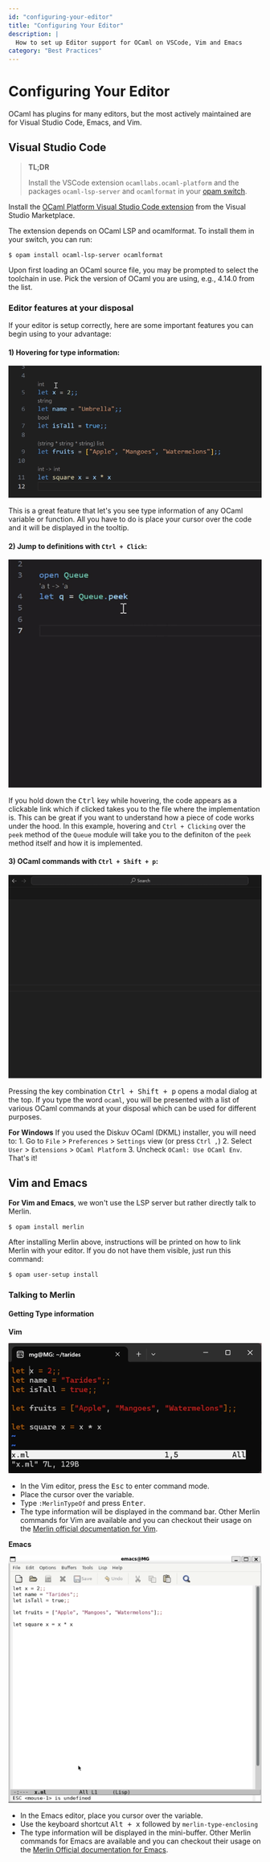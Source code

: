```yaml
---
id: "configuring-your-editor"
title: "Configuring Your Editor"
description: |
  How to set up Editor support for OCaml on VSCode, Vim and Emacs
category: "Best Practices"
---
```


# Configuring Your Editor

OCaml has plugins for many editors, but the most actively maintained are for Visual Studio Code, Emacs, and Vim.

## Visual Studio Code

> **TL;DR**
> 
> Install the VSCode extension `ocamllabs.ocaml-platform` and the packages `ocaml-lsp-server` and `ocamlformat` in your [opam switch](/docs/opam-switch-introduction).

Install the [OCaml Platform Visual Studio Code extension](https://marketplace.visualstudio.com/items?itemName=ocamllabs.ocaml-platform) from the Visual Studio Marketplace. 

The extension depends on OCaml LSP and ocamlformat. To install them in your switch, you can run:

```shell
$ opam install ocaml-lsp-server ocamlformat
```

Upon first loading an OCaml source file, you may be prompted to select the toolchain in use. Pick the version of OCaml you are using, e.g., 4.14.0 from the list. 

### Editor features at your disposal
If your editor is setup correctly, here are some important features you can begin using to your advantage:
#### 1) Hovering for type information: 

![VSCode Hovering](/data/media/tutorials/vscode-hover.gif)

This is a great feature that let's you see type information of any OCaml variable or function. All you have to do is place your cursor over the code and it will be displayed in the tooltip.

#### 2) Jump to definitions with `Ctrl + Click`:

![VSCode Ctrl click](/data/media/tutorials/vscode-ctrl-click.gif)

If you hold down the <kbd>Ctrl</kbd> key while hovering, the code appears as a clickable link which if clicked takes you to the file where the implementation is. This can be great if you want to understand how a piece of code works under the hood. In this example, hovering and `Ctrl + Clicking` over the `peek` method of the `Queue` module will take you to the definiton of the `peek` method itself and how it is implemented.

#### 3) OCaml commands with `Ctrl + Shift + p`:

![VSCode OCaml Commands](/data/media/tutorials/vscode-ocaml-commands.gif)

Pressing the key combination <kbd>Ctrl + Shift + p</kbd> opens a modal dialog at the top. If you type the word `ocaml`, you will be presented with a list of various OCaml commands at your disposal which can be used for different purposes.

**For Windows**
If you used the Diskuv OCaml (DKML) installer, you will need to:
    1. Go to `File` > `Preferences` > `Settings` view (or press `Ctrl ,`)
    2. Select `User` > `Extensions` > `OCaml Platform`
    3. Uncheck `OCaml: Use OCaml Env`. That's it!

## Vim and Emacs

**For Vim and Emacs**, we won't use the LSP server but rather directly talk to Merlin.

```shell
$ opam install merlin
```

After installing Merlin above, instructions will be printed on how to link Merlin with your editor. If you do not have them visible, just run this command:

```shell
$ opam user-setup install
```

### Talking to Merlin

#### Getting Type information

**Vim**

![Vim Type information](/data/media/tutorials/vim-type-info.gif)

- In the Vim editor, press the <kbd>Esc</kbd> to enter command mode.
- Place the cursor over the variable.
- Type `:MerlinTypeOf` and press <kbd>Enter</kbd>.
- The type information will be displayed in the command bar.
Other Merlin commands for Vim are available and you can checkout their usage on the [Merlin official documentation for Vim](https://ocaml.github.io/merlin/editor/vim/).

**Emacs**

![Emacs Type information](/data/media/tutorials/emacs-type-info.gif)

- In the Emacs editor, place you cursor over the variable.
- Use the keyboard shortcut <kbd>Alt + x</kbd> followed by `merlin-type-enclosing`
- The type information will be displayed in the mini-buffer.
Other Merlin commands for Emacs are available and you can checkout their usage on the [Merlin Official documentation for Emacs](https://ocaml.github.io/merlin/editor/emacs/).
